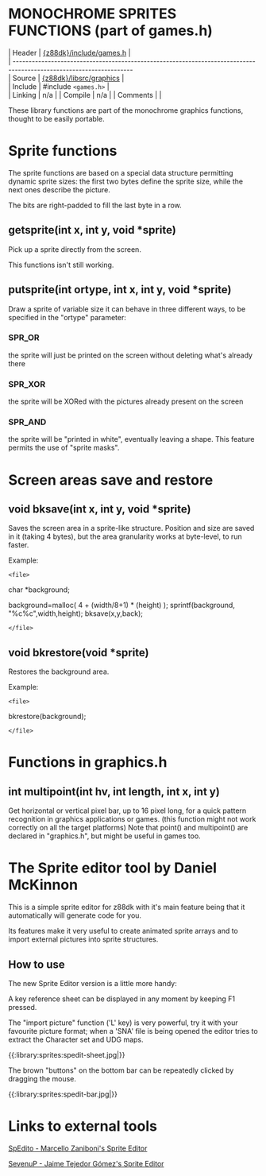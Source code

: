 # MONOCHROME SPRITES FUNCTIONS (part of games.h)

 | Header     | [{z88dk}/include/games.h](https///raw.githubusercontent.com/z88dk/z88dk/master/include/games.h)      |           
 | -------------------------------------------------------------------------------------------------------------------           
 | Source     | [{z88dk}/libsrc/graphics](https///github.com/z88dk/z88dk/tree/master/libsrc/graphics/)                       |   
 | Include    | #include `<games.h>`                                                                                           |   
 | Linking    | n/a                                                                                                             |
 | Compile    | n/a                                                                                                             |
 | Comments   |           |                                                                                                      


These library functions are part of the monochrome graphics functions, thought to be easily portable.





# Sprite functions

The sprite functions are based on a special data structure permitting dynamic sprite sizes: the first two bytes define the sprite size, while the next ones describe the picture. 

The bits are right-padded to fill the last byte in a row.



## getsprite(int x, int y, void *sprite)

Pick up a sprite directly from the screen.

This functions isn't still working.


## putsprite(int ortype, int x, int y, void *sprite)

Draw a sprite of variable size it can behave in three different ways, to be specified in the "ortype" parameter:

### SPR_OR

the sprite will just be printed on the screen without deleting what's already there

### SPR_XOR

the sprite will be XORed with the pictures already present on the screen

### SPR_AND

the sprite will be "printed in white", eventually leaving a shape.  This feature permits the use of "sprite masks".

# Screen areas save and restore



## void bksave(int x, int y, void *sprite)

Saves the screen area in a sprite-like structure. Position and size are saved in it (taking 4 bytes), but the area granularity works at byte-level, to run faster.

Example:

`<file>`

char  *background;

background=malloc( 4 + (width/8+1) * (height) );
sprintf(background, "%c%c",width,height);
bksave(x,y,back);

`</file>`

## void bkrestore(void *sprite)

Restores the background area.

Example:

`<file>`

bkrestore(background);

`</file>`


# Functions in graphics.h

## int multipoint(int hv, int length, int x, int y)

Get horizontal or vertical pixel bar, up to 16 pixel long, for a quick pattern recognition in graphics applications or games. (this function might not work correctly on all the target platforms) 
Note that point() and multipoint() are declared in "graphics.h", but might be useful in games too.


# The Sprite editor tool by Daniel McKinnon

This is a simple sprite editor for z88dk with it's main feature being that it automatically will generate code for you.

Its features make it very useful to create animated sprite arrays and to import external pictures into sprite structures.

## How to use

The new Sprite Editor version is a little more handy:

A key reference sheet can be displayed in any moment by keeping F1 pressed.

The "import picture" function ('L' key) is very powerful, try it with your favourite picture format; when a 'SNA' file is being opened the editor tries to extract the Character set and UDG maps.

{{:library:sprites:spedit-sheet.jpg|}}

The brown "buttons" on the bottom bar can be repeatedly clicked by dragging the mouse.

{{:library:sprites:spedit-bar.jpg|}}


# Links to external tools

[SpEdito - Marcello Zaniboni's Sprite Editor](http://www.marcellozaniboni.net/spedito/index.html)

[SevenuP - Jaime Tejedor Gómez's Sprite Editor](http://metalbrain.speccy.org/)


